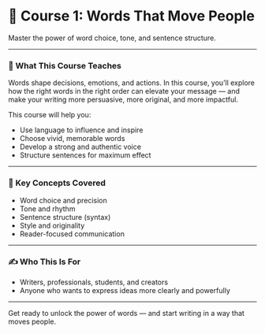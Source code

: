 # 📘 Course 1: Words That Move People
Master the power of word choice, tone, and sentence structure.

---

### 🎯 What This Course Teaches

Words shape decisions, emotions, and actions. In this course, you’ll explore how the right words in the right order can elevate your message — and make your writing more persuasive, more original, and more impactful.

This course will help you:
- Use language to influence and inspire
- Choose vivid, memorable words
- Develop a strong and authentic voice
- Structure sentences for maximum effect

---

### 🧠 Key Concepts Covered
- Word choice and precision
- Tone and rhythm
- Sentence structure (syntax)
- Style and originality
- Reader-focused communication

---

### ✍️ Who This Is For
- Writers, professionals, students, and creators
- Anyone who wants to express ideas more clearly and powerfully

---

Get ready to unlock the power of words — and start writing in a way that moves people.